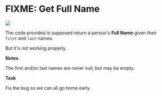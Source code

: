 # FIXME: Get Full Name

![](https://i.imgur.com/ta6gv1i.png?1)

The code provided is supposed return a person's <b>Full Name</b> given their `first` and `last` names.

But it's not working properly.

<b>Notes</b>

The first and/or last names are never null, but may be empty.

<b>Task</b>

Fix the bug so we can all go home early.
